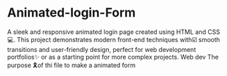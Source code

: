 # Animated-login-Form
A sleek and responsive animated login page created using HTML and CSS💻. This project demonstrates modern front-end techniques with☑️ smooth transitions and user-friendly design, perfect for web development portfolios✨ or as a starting point for more complex projects.
Web dev 
The purpose 🎗of thi file to make a animated form